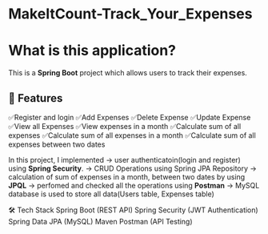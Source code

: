 # MakeItCount-Track_Your_Expenses
# What is this application?
This is a **Spring Boot** project which allows users to track their expenses.
## 🚀 Features
✅Register and login
✅Add Expenses
✅Delete Expense
✅Update Expense
✅View all Expenses
✅View expenses in a month
✅Calculate sum of all expenses
✅Calculate sum of all expenses in a month
✅Calculate sum of all expenses between two dates

In this project, I implemented 
-> user authenticatoin(login and register) using **Spring Security**.
-> CRUD Operations using Spring JPA Repository
-> calculation of sum of expenses in a month, between two dates by using **JPQL**
-> perfomed and checked all the operations using **Postman**
-> MySQL database is used to store all data(Users table, Expenses table)

🛠️ Tech Stack
Spring Boot (REST API)
Spring Security (JWT Authentication)
Spring Data JPA (MySQL)
Maven
Postman (API Testing)
